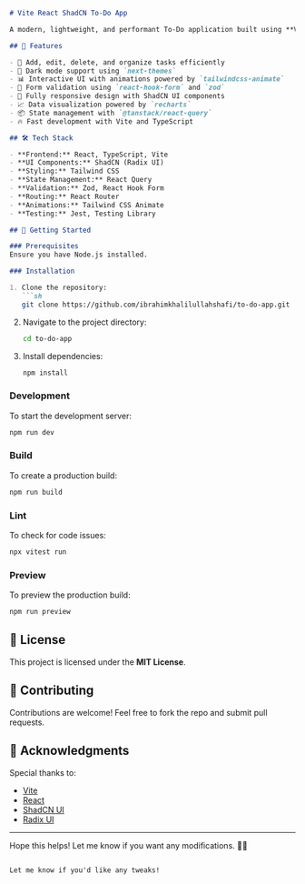 ```markdown
# Vite React ShadCN To-Do App

A modern, lightweight, and performant To-Do application built using **Vite**, **React**, **TypeScript**, and **ShadCN UI components**.

## 🚀 Features

- 📝 Add, edit, delete, and organize tasks efficiently
- 🌙 Dark mode support using `next-themes`
- 📊 Interactive UI with animations powered by `tailwindcss-animate`
- 🎯 Form validation using `react-hook-form` and `zod`
- 📌 Fully responsive design with ShadCN UI components
- 📈 Data visualization powered by `recharts`
- 📦 State management with `@tanstack/react-query`
- 🔥 Fast development with Vite and TypeScript

## 🛠️ Tech Stack

- **Frontend:** React, TypeScript, Vite
- **UI Components:** ShadCN (Radix UI)
- **Styling:** Tailwind CSS
- **State Management:** React Query
- **Validation:** Zod, React Hook Form
- **Routing:** React Router
- **Animations:** Tailwind CSS Animate
- **Testing:** Jest, Testing Library

## 🚀 Getting Started

### Prerequisites
Ensure you have Node.js installed.

### Installation

1. Clone the repository:
   ```sh
   git clone https://github.com/ibrahimkhalilullahshafi/to-do-app.git
   ```
   
2. Navigate to the project directory:
   ```sh
   cd to-do-app
   ```

3. Install dependencies:
   ```sh
   npm install
   ```

### Development

To start the development server:
```sh
npm run dev
```

### Build

To create a production build:
```sh
npm run build
```

### Lint

To check for code issues:
```sh
npx vitest run
```

### Preview

To preview the production build:
```sh
npm run preview
```

## 📜 License

This project is licensed under the **MIT License**.

## 🤝 Contributing

Contributions are welcome! Feel free to fork the repo and submit pull requests.

## 📌 Acknowledgments

Special thanks to:
- [Vite](https://vitejs.dev/)
- [React](https://react.dev/)
- [ShadCN UI](https://ui.shadcn.com/)
- [Radix UI](https://www.radix-ui.com/)

---

Hope this helps! Let me know if you want any modifications. 🚀✨
```

Let me know if you'd like any tweaks!
